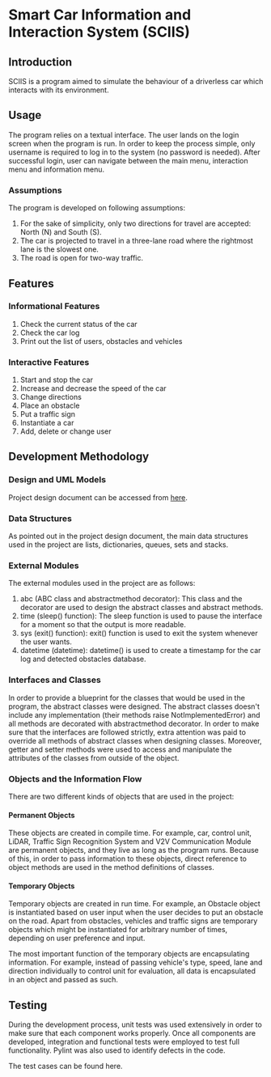 # Smart Car Information and Interaction System (SCIIS)

## Introduction

SCIIS is a program aimed to simulate the behaviour of a driverless car which interacts with its environment.  

## Usage

The program relies on a textual interface. The user lands on the login screen when the program is run. In order to keep the process simple, only username is required to log in to the system (no password is needed). After successful login, user can navigate between the main menu, interaction menu and information menu.

### Assumptions

The program is developed on following assumptions:

1. For the sake of simplicity, only two directions for travel are accepted: North (N) and South (S).
2. The car is projected to travel in a three-lane road where the rightmost lane is the slowest one.
3. The road is open for two-way traffic.

## Features

### Informational Features

1. Check the current status of the car
2. Check the car log
3. Print out the list of users, obstacles and vehicles

### Interactive Features

1. Start and stop the car
2. Increase and decrease the speed of the car
3. Change directions
4. Place an obstacle
5. Put a traffic sign
6. Instantiate a car
7. Add, delete or change user

## Development Methodology

### Design and UML Models

Project design document can be accessed from [here](https://github.com/etKing666/eportfolio/blob/main/files/System%20Design%20v1.0.pdf).

### Data Structures

As pointed out in the project design document, the main data structures used in the project are lists, dictionaries, queues, sets and stacks.

### External Modules

The external modules used in the project are as follows:

1. abc (ABC class and abstractmethod decorator): This class and the decorator are used to design the abstract classes and abstract methods.
2. time (sleep() function): The sleep function is used to pause the interface for a moment so that the output is more readable.
3. sys (exit() function): exit() function is used to exit the system whenever the user wants. 
4. datetime (datetime): datetime() is used to create a timestamp for the car log and detected obstacles database. 

### Interfaces and Classes

In order to provide a blueprint for the classes that would be used in the program, the abstract classes were designed. The abstract classes doesn't include any implementation (their methods raise NotImplementedError) and all methods are decorated with abstractmethod decorator. In order to make sure that the interfaces are followed strictly, extra attention was paid to override all methods of abstract classes when designing classes. Moreover, getter and setter methods were used to access and manipulate the attributes of the classes from outside of the object.

### Objects and the Information Flow

There are two different kinds of objects that are used in the project:

#### Permanent Objects

These objects are created in compile time. For example, car, control unit, LiDAR, Traffic Sign Recognition System and V2V Communication Module are permanent objects, and they live as long as the program runs. Because of this, in order to pass information to these objects, direct reference to object methods are used in the method definitions of classes.

#### Temporary Objects

Temporary objects are created in run time. For example, an Obstacle object is instantiated based on user input when the user decides to put an obstacle on the road. Apart from obstacles, vehicles and traffic signs are temporary objects which might be instantiated for arbitrary number of times, depending on user preference and input. 

The most important function of the temporary objects are encapsulating information. For example, instead of passing vehicle's type, speed, lane and direction individually to control unit for evaluation, all data is encapsulated in an object and passed as such.

## Testing

During the development process, unit tests was used extensively in order to make sure that each component works properly. Once all components are developed, integration and functional tests were employed to test full functionality. Pylint was also used to identify defects in the code.

The test cases can be found here. 